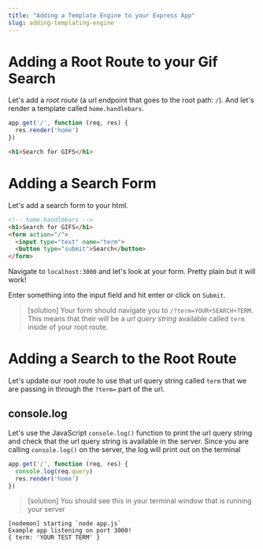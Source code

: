 ```yaml
---
title: "Adding a Template Engine to your Express App"
slug: adding-templating-engine
---
```


# Adding a Root Route to your Gif Search

Let's add a _root route_ (a url endpoint that goes to the root path: `/`). And let's render a template called `home.handlebars`.

```js
app.get('/', function (req, res) {
  res.render('home')
})
```

```html
<h1>Search for GIFS</h1>
```

# Adding a Search Form

Let's add a search form to your html.

```html
<!-- home.handlebars -->
<h1>Search for GIFS</h1>
<form action="/">
  <input type="text" name="term">
  <button type="submit">Search</button>
</form>
```

Navigate to `localhost:3000` and let's look at your form. Pretty plain but it will work!

Enter something into the input field and hit enter or click on `Submit`.

> [solution]
> Your form should navigate you to `/?term=YOUR+SEARCH+TERM`. This means that their will be a _url query string_ available called `term` inside of your root route.

# Adding a Search to the Root Route

Let's update our root route to use that url query string called `term` that we are passing in through the `?term=` part of the url.

## console.log

Let's use the JavaScript `console.log()` function to print the url query string and check that the url query string is available in the server. Since you are calling `console.log()` on the server, the log will print out on the terminal

```js
app.get('/', function (req, res) {
  console.log(req.query)
  res.render('home')
})
```

> [solution]
> You should see this in your terminal window that is running your server
```
[nodemon] starting `node app.js`
Example app listening on port 3000!
{ term: 'YOUR TEST TERM' }
```
